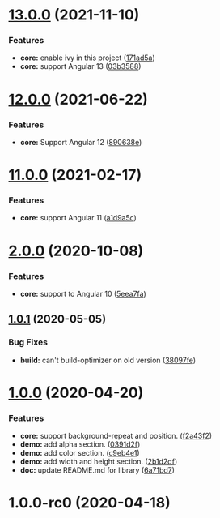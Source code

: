 # [13.0.0](https://github.com/MADCAZ/ngx-watermark/compare/12.0.0...13.0.0) (2021-11-10)


### Features

* **core:** enable ivy in this project ([171ad5a](https://github.com/MADCAZ/ngx-watermark/commit/171ad5a4e3a49302256f6370acef71a7210d8479))
* **core:** support Angular 13 ([03b3588](https://github.com/MADCAZ/ngx-watermark/commit/03b358817b01811ea37147a97aff8ad970b459e1))



# [12.0.0](https://github.com/MADCAZ/ngx-watermark/compare/11.0.0...12.0.0) (2021-06-22)


### Features

* **core:** Support Angular 12 ([890638e](https://github.com/MADCAZ/ngx-watermark/commit/890638e532fe3d824a3ac1074feee95c8e7b0433))



# [11.0.0](https://github.com/MADCAZ/ngx-watermark/compare/2.0.0...11.0.0) (2021-02-17)


### Features

* **core:** support Angular 11 ([a1d9a5c](https://github.com/MADCAZ/ngx-watermark/commit/a1d9a5c1415ad7676b2a99b1c49f099b0a748706))



# [2.0.0](https://github.com/MADCAZ/ngx-watermark/compare/1.0.1...2.0.0) (2020-10-08)


### Features

* **core:** support to Angular 10 ([5eea7fa](https://github.com/MADCAZ/ngx-watermark/commit/5eea7fa26910d2429fec9cba9a38fae50294f315))



## [1.0.1](https://github.com/MADCAZ/ngx-watermark/compare/1.0.0...1.0.1) (2020-05-05)


### Bug Fixes

* **build:** can't build-optimizer on old version ([38097fe](https://github.com/MADCAZ/ngx-watermark/commit/38097fe3651970a196ae941efb19d12fd3436971))



# [1.0.0](https://github.com/MADCAZ/ngx-watermark/compare/1.0.0-rc0...1.0.0) (2020-04-20)


### Features

* **core:** support background-repeat and position. ([f2a43f2](https://github.com/MADCAZ/ngx-watermark/commit/f2a43f27820657c7410cdd6269976a41fbd45ee5))
* **demo:** add alpha section. ([0391d2f](https://github.com/MADCAZ/ngx-watermark/commit/0391d2f494ad49cd90b81ee1d5ddaf53d1e98610))
* **demo:** add color section. ([c9eb4e1](https://github.com/MADCAZ/ngx-watermark/commit/c9eb4e1930d187245bde7c55e07d325985fe1275))
* **demo:** add width and height section. ([2b1d2df](https://github.com/MADCAZ/ngx-watermark/commit/2b1d2df7783745c2d4b22faf8f11a3d16b821e0b))
* **doc:** update README.md for library ([6a71bd7](https://github.com/MADCAZ/ngx-watermark/commit/6a71bd7686dad5e83fad1b5f95ebfd0929bf81bc))



# 1.0.0-rc0 (2020-04-18)




